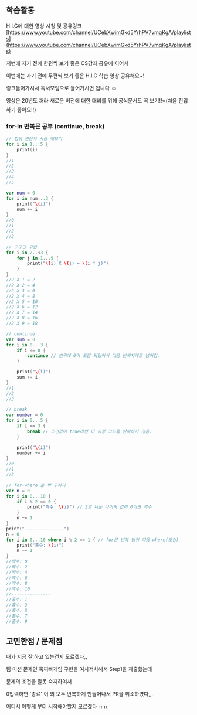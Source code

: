 ## 학습활동

H.I.G에 대한 영상 시청 및 공유링크 [https://www.youtube.com/channel/UCebXwimGkd5YrhPV7vmqKgA/playlists](https://www.youtube.com/channel/UCebXwimGkd5YrhPV7vmqKgA/playlists)

저번에 자기 전에 한편씩 보기 좋은 CS강좌 공유에 이어서

이번에는 자기 전에 두편씩 보기 좋은 H.I.G 학습 영상 공유해요~!

링크들어가셔서 독서모임으로 들어가시면 됩니다 ☺️

영상은 20년도 꺼라 새로운 버전에 대한 대비를 위해 공식문서도 꼭 보기!!⭐️(처음 진입하기 좋아요!!)

### for-in 반복문 공부 (continue, break)

```swift
// 범위 연산자 사용 해보기
for i in 1...5 {
    print(i)
}
//1
//2
//3
//4
//5

var num = 0
for i in num...3 {
    print("\(i)")
    num += i
}
//0
//1
//2
//3

// 구구단 구현
for i in 2..<3 {
    for j in 1...9 {
        print("\(i) X \(j) = \(i * j)")
    }
}
//2 X 1 = 2
//2 X 2 = 4
//2 X 3 = 6
//2 X 4 = 8
//2 X 5 = 10
//2 X 6 = 12
//2 X 7 = 14
//2 X 8 = 16
//2 X 9 = 18

// continue
var sum = 0
for i in 0...3 {
    if i <= 0 {
        continue // 범위에 0이 포함 되있어서 다음 반복차례로 넘어감.
    }

    print("\(i)")
    sum += i
}
//1
//2
//3

// break
var number = 0
for i in 0...5 {
    if i == 3 {
        break // 조건값이 true라면 더 이상 코드를 반복하지 않음.
    }

    print("\(i)")
    number += i
}
//0
//1
//2

// for-where 홀 짝 구하기
var n = 0
for i in 0...10 {
    if i % 2 == 0 {
        print("짝수: \(i)") // 2로 나눈 나머지 값이 0이면 짝수
    }
    n += 1
}
print("---------------")
n = 0
for i in 0...10 where i % 2 == 1 { // for문 반복 범위 다음 where(조건)
    print("홀수: \(i)")
    n += 1
}
//짝수: 0
//짝수: 2
//짝수: 4
//짝수: 6
//짝수: 8
//짝수: 10
//---------------
//홀수: 1
//홀수: 3
//홀수: 5
//홀수: 7
//홀수: 9
```

## 고민한점 / 문제점

내가 지금 잘 하고 있는건지 모르겠다,,

팀 미션 문제인 묵찌빠게임 구현을 여차저차해서 Step1을 제출했는데

문제의 조건을 잘못 숙지하여서

0입력하면 '종료' 이 외 모두 반복하게 만들어나서 PR을 취소하였다,,,

어디서 어떻게 부터 시작해야할지 모르겠다 ㅠㅠ
